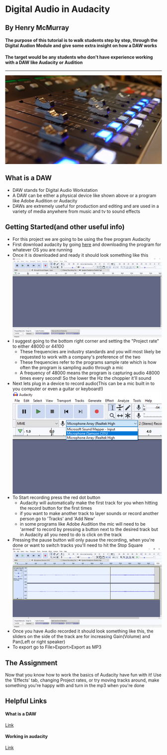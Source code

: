 # Digital Audio in Audacity
## By Henry McMurray

#### The purpose of this tutorial is to walk students step by step, through the Digital Audion Module and give some extra insight on how a DAW works
#### The target would be any students who don't have experience working with a DAW like Audacity or Audition
---

![header](Header.png)
## What is a DAW
* DAW stands for Digital Audio Workstation
* A DAW can be either a physical device like shown above or a program like Adobe Audition or Audacity
* DAWs are extremely useful for production and editing and are used in a variety of media anywhere from music and tv to sound effects

## Getting Started(and other useful info)
* For this project we are going to be using the free program Audacity
* First download audacity by going [here](https://www.audacityteam.org/) and downloading the program for whatever OS you are running
* Once it is downloaded and ready it should look something like this
![Audacity](Startup.png)
* I suggest going to the bottom right corner and setting the "Project rate" to either 48000 or 44100
  * These frequencies are industry standards and you will most likely be requested to work with a company's preference of the two
  * These frequencies refer to the programs sample rate which is how often the program is sampling audio through a mic
  * A frequency of 48000 means the program is capturing audio 48000 times every second! So the lower the Hz the choppier it'll sound
* Next lets plug in a device to record audio(This can be a mic built in to you computer or even a guitar or keyboard!)
![mic](Mic.png)
* To Start recording press the red dot button
  * Audacity will automatically make the first track for you when hitting the record button for the first times
  * if you want to make another track to layer sounds or record another person go to 'Tracks' and 'Add New'
  * in some programs like Adobe Audition the mic will need to be 'armed' to record by pressing a button next to the desired track but in Audacity all you need to do is click on the track
* Pressing the pause button will only pause the recording, when you're done or want to switch tracks you'll need to hit the Stop Square
![Tracks](Tracks.png)
*  Once you have Audio recorded it should look something like this, the sliders on the side of the track are for increasing Gain(Volume) and Pan(Left or right speaker)
* To export go to File>Export>Export as MP3

## The Assignment
Now that you know how to work the basics of Audacity have fun with it! Use the 'Effects' tab, changing Project rates, or try moving tracks around, make something you're happy with and turn in the mp3 when you're done

## Helpful Links
#### What is a DAW
[Link](https://www.youtube.com/watch?v=wt9MoJeMFZ8)
#### Working in audacity
[Link](https://www.youtube.com/watch?v=8ClwSNm362E)
